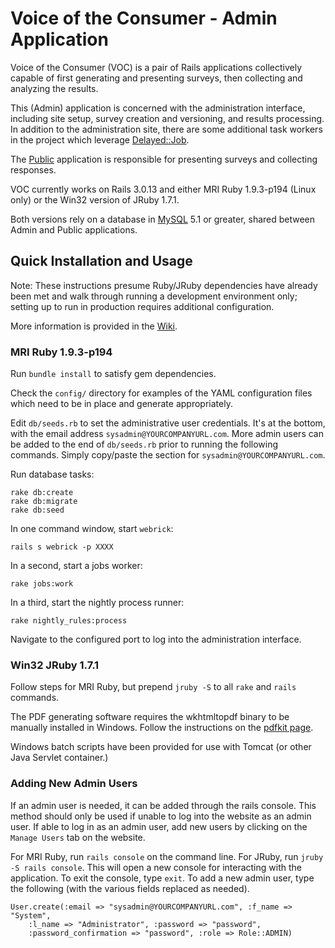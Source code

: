 # Voice of the Consumer - Admin Application

Voice of the Consumer (VOC) is a pair of Rails applications collectively
capable of first generating and presenting surveys, then collecting and
analyzing the results.

This (Admin) application is concerned with the administration interface,
including site setup, survey creation and versioning, and results processing.
In addition to the administration site, there are some additional task
workers in the project which leverage [Delayed::Job](https://github.com/collectiveidea/delayed_job#delayedjob--).

The [Public](https://github.com/HHS/voc-public) application is responsible for presenting surveys and collecting
responses.

VOC currently works on Rails 3.0.13 and either MRI Ruby 1.9.3-p194 (Linux only)
or the Win32 version of JRuby 1.7.1.

Both versions rely on a database in [MySQL](http://www.mysql.com/) 5.1 or
greater, shared between Admin and Public applications.

## Quick Installation and Usage

Note: These instructions presume Ruby/JRuby dependencies have already been met
and walk through running a development environment only; setting up to run in
production requires additional configuration.

More information is provided in the [Wiki](https://github.com/HHS/voc-admin/wiki).

### MRI Ruby 1.9.3-p194

Run `bundle install` to satisfy gem dependencies.

Check the `config/` directory for examples of the YAML configuration files which
need to be in place and generate appropriately.

Edit `db/seeds.rb` to set the administrative user credentials. It's at the bottom, with the email address `sysadmin@YOURCOMPANYURL.com`. More admin users can be added to the end of `db/seeds.rb` prior to running the following commands. Simply copy/paste the section for `sysadmin@YOURCOMPANYURL.com`.

Run database tasks:

    rake db:create
    rake db:migrate
    rake db:seed

In one command window, start `webrick`:

    rails s webrick -p XXXX

In a second, start a jobs worker:

    rake jobs:work

In a third, start the nightly process runner:

    rake nightly_rules:process

Navigate to the configured port to log into the administration interface.

### Win32 JRuby 1.7.1

Follow steps for MRI Ruby, but prepend `jruby -S` to all `rake` and
`rails` commands.

The PDF generating software requires the wkhtmltopdf binary to be manually installed in Windows. Follow the instructions on the [pdfkit page](https://github.com/pdfkit/pdfkit/wiki/Installing-WKHTMLTOPDF).

Windows batch scripts have been provided for use with Tomcat (or other Java
Servlet container.)

### Adding New Admin Users

If an admin user is needed, it can be added through the rails console. This method should only be used if unable to log into the website as an admin user. If able to log in as an admin user, add new users by clicking on the `Manage Users` tab on the website.

For MRI Ruby, run `rails console` on the command line. For JRuby, run `jruby -S rails console`. This will open a new console for interacting with the application. To exit the console, type `exit`. To add a new admin user, type the following (with the various fields replaced as needed).

```
User.create(:email => "sysadmin@YOURCOMPANYURL.com", :f_name => "System", 
    :l_name => "Administrator", :password => "password", 
    :password_confirmation => "password", :role => Role::ADMIN)
```
